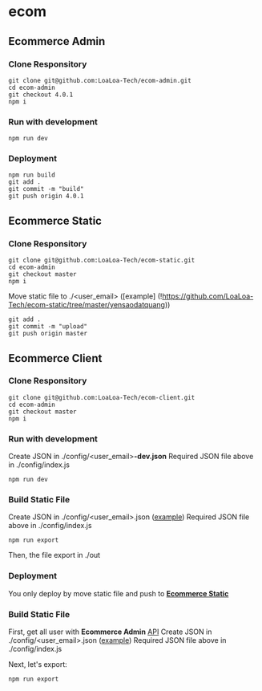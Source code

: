 # ecom

## Ecommerce Admin

### Clone Responsitory

```
git clone git@github.com:LoaLoa-Tech/ecom-admin.git
cd ecom-admin
git checkout 4.0.1
npm i
```

### Run with development

```
npm run dev
```

### Deployment 

```
npm run build
git add .
git commit -m "build"
git push origin 4.0.1
```

## Ecommerce Static

### Clone Responsitory

```
git clone git@github.com:LoaLoa-Tech/ecom-static.git
cd ecom-admin
git checkout master
npm i
```

Move static file to ./<user_email> ([example] (!https://github.com/LoaLoa-Tech/ecom-static/tree/master/yensaodatquang))

```
git add .
git commit -m "upload"
git push origin master
```




## Ecommerce Client


### Clone Responsitory

```
git clone git@github.com:LoaLoa-Tech/ecom-client.git
cd ecom-admin
git checkout master
npm i
```

### Run with development

Create JSON in ./config/<user_email>__-dev.json__
Required JSON file above in ./config/index.js

```
npm run dev
```

### Build Static File

Create JSON in ./config/<user_email>.json ([example](!https://github.com/LoaLoa-Tech/ecom-client/config/yensaodatquang.json))
Required JSON file above in ./config/index.js

```
npm run export
```

Then, the file export in ./out

### Deployment 

You only deploy by move static file and push to __[Ecommerce Static](!https://github.com/truongduchuy910/ecom-static)__

### Build Static File

First, get all user with __Ecommerce Admin__ [API](!https://github.com/truongduchuy910/ecom-admin/docs/API.MD)
Create JSON in ./config/<user_email>.json ([example](!https://github.com/LoaLoa-Tech/ecom-client/config/yensaodatquang.json))
Required JSON file above in ./config/index.js

Next, let's export:

```
npm run export
```
